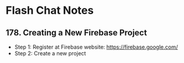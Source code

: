 # Flash Chat Notes

## 178. Creating a New Firebase Project

* Step 1: Register at Firebase website: https://firebase.google.com/
* Step 2: Create a new project